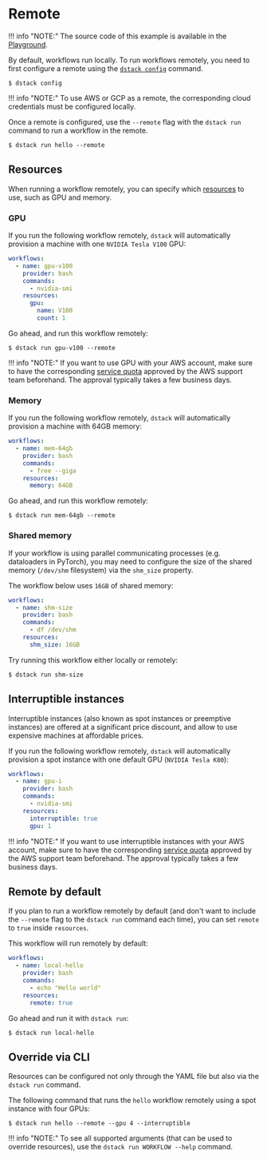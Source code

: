 # Remote

!!! info "NOTE:"
    The source code of this example is available in the [Playground](../playground.md).

By default, workflows run locally. To run workflows remotely, you need to first configure a remote using the [`dstack
config`](../reference/cli/config.md) command.

<div class="termy">

```shell
$ dstack config
```

</div>

!!! info "NOTE:"
    To use AWS or GCP as a remote, the corresponding cloud credentials must be
    configured locally.

Once a remote is configured, use the `--remote` flag with the `dstack run` command to run a workflow in
the remote.

<div class="termy">

```shell
$ dstack run hello --remote
```

</div>

## Resources

When running a workflow remotely, you can specify which [resources](../reference/providers/bash.md#resources) to use,
such as GPU and memory.

### GPU

If you run the following workflow remotely, `dstack` will automatically provision a machine with one
`NVIDIA Tesla V100` GPU:

<div editor-title=".dstack/workflows/resources.yaml">

```yaml
workflows:
  - name: gpu-v100
    provider: bash
    commands:
      - nvidia-smi
    resources:
      gpu:
        name: V100
        count: 1
```

</div>

Go ahead, and run this workflow remotely:

<div class="termy">

```shell
$ dstack run gpu-v100 --remote
```

</div>

!!! info "NOTE:"
    If you want to use GPU with your AWS account, make sure to have the
    corresponding [service quota](https://docs.aws.amazon.com/AWSEC2/latest/UserGuide/ec2-resource-limits.html) approved
    by the AWS support team beforehand.
    The approval typically takes a few business days.

### Memory

If you run the following workflow remotely, `dstack` will automatically provision a machine with 64GB memory:

<div editor-title=".dstack/workflows/resources.yaml"> 

```yaml
workflows:
  - name: mem-64gb
    provider: bash
    commands:
      - free --giga
    resources:
      memory: 64GB
```

</div>

Go ahead, and run this workflow remotely:

<div class="termy">

```shell
$ dstack run mem-64gb --remote
```

</div>

### Shared memory

If your workflow is using parallel communicating processes (e.g. dataloaders in PyTorch),
you may need to configure the size of the shared memory (`/dev/shm` filesystem) via the `shm_size` property.

The workflow below uses `16GB` of shared memory:

<div editor-title=".dstack/workflows/resources.yaml"> 

```yaml
workflows:
  - name: shm-size
    provider: bash
    commands:
      - df /dev/shm
    resources:
      shm_size: 16GB 
```

</div>

Try running this workflow either locally or remotely:

<div class="termy">

```shell
$ dstack run shm-size
```

</div>

## Interruptible instances

Interruptible instances (also known as spot instances or preemptive instances) are
offered at a significant price discount, and allow to use expensive machines at affordable prices.

If you run the following workflow remotely, `dstack` will automatically provision a spot instance with one default GPU
(`NVIDIA Tesla K80`):

<div editor-title=".dstack/workflows/resources.yaml"> 

```yaml
workflows:
  - name: gpu-i
    provider: bash
    commands:
      - nvidia-smi
    resources:
      interruptible: true
      gpu: 1
```

</div>

!!! info "NOTE:"
    If you want to use interruptible instances with your AWS account, make sure to have the
    corresponding [service quota](https://docs.aws.amazon.com/AWSEC2/latest/UserGuide/ec2-resource-limits.html) approved
    by the AWS support team beforehand.
    The approval typically takes a few business days.

## Remote by default

If you plan to run a workflow remotely by default (and don't want to include the `--remote` flag to the `dstack run`
command
each time), you can set `remote` to `true` inside `resources`.

This workflow will run remotely by default:

<div editor-title=".dstack/workflows/resources.yaml"> 

```yaml
workflows:
  - name: local-hello
    provider: bash
    commands:
      - echo "Hello world"
    resources:
      remote: true
```

</div>

Go ahead and run it with `dstack run`:

<div class="termy">

```shell
$ dstack run local-hello
```

</div>

## Override via CLI

Resources can be configured not only through the YAML file but
also via the `dstack run` command.

The following command that runs the `hello` workflow remotely using a spot instance with four GPUs:

<div class="termy">

```shell
$ dstack run hello --remote --gpu 4 --interruptible
```

</div>

!!! info "NOTE:"
    To see all supported arguments (that can be used to override resources),
    use the `dstack run WORKFLOW --help` command.
